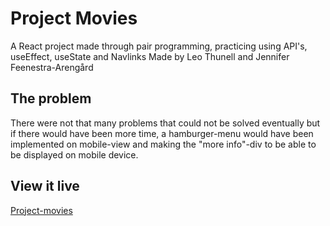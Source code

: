 # Project Movies

A React project made through pair programming, practicing using API's, useEffect, useState and Navlinks
Made by Leo Thunell and Jennifer Feenestra-Arengård

## The problem

There were not that many problems that could not be solved eventually but if there would have been more time, a hamburger-menu would have been implemented on mobile-view and making the "more info"-div to be able to be displayed on mobile device.

## View it live

[Project-movies](https://projectmoviesbyltandjfa.netlify.app/)
